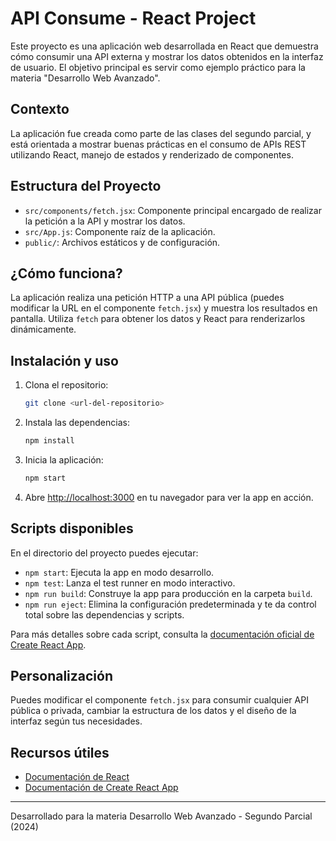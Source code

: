 
# API Consume - React Project

Este proyecto es una aplicación web desarrollada en React que demuestra cómo consumir una API externa y mostrar los datos obtenidos en la interfaz de usuario. El objetivo principal es servir como ejemplo práctico para la materia "Desarrollo Web Avanzado".

## Contexto

La aplicación fue creada como parte de las clases del segundo parcial, y está orientada a mostrar buenas prácticas en el consumo de APIs REST utilizando React, manejo de estados y renderizado de componentes.

## Estructura del Proyecto

- `src/components/fetch.jsx`: Componente principal encargado de realizar la petición a la API y mostrar los datos.
- `src/App.js`: Componente raíz de la aplicación.
- `public/`: Archivos estáticos y de configuración.

## ¿Cómo funciona?

La aplicación realiza una petición HTTP a una API pública (puedes modificar la URL en el componente `fetch.jsx`) y muestra los resultados en pantalla. Utiliza `fetch` para obtener los datos y React para renderizarlos dinámicamente.

## Instalación y uso

1. Clona el repositorio:
	```bash
	git clone <url-del-repositorio>
	```
2. Instala las dependencias:
	```bash
	npm install
	```
3. Inicia la aplicación:
	```bash
	npm start
	```
4. Abre [http://localhost:3000](http://localhost:3000) en tu navegador para ver la app en acción.

## Scripts disponibles


En el directorio del proyecto puedes ejecutar:

- `npm start`: Ejecuta la app en modo desarrollo.
- `npm test`: Lanza el test runner en modo interactivo.
- `npm run build`: Construye la app para producción en la carpeta `build`.
- `npm run eject`: Elimina la configuración predeterminada y te da control total sobre las dependencias y scripts.

Para más detalles sobre cada script, consulta la [documentación oficial de Create React App](https://facebook.github.io/create-react-app/docs/getting-started).

## Personalización

Puedes modificar el componente `fetch.jsx` para consumir cualquier API pública o privada, cambiar la estructura de los datos y el diseño de la interfaz según tus necesidades.

## Recursos útiles

- [Documentación de React](https://reactjs.org/)
- [Documentación de Create React App](https://facebook.github.io/create-react-app/docs/getting-started)

---

Desarrollado para la materia Desarrollo Web Avanzado - Segundo Parcial (2024)
